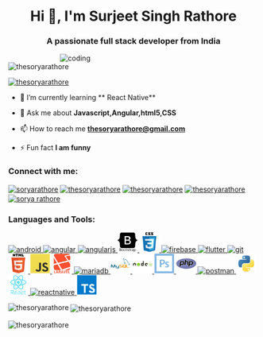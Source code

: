 <h1 align="center">Hi 👋, I'm Surjeet Singh Rathore</h1>
<h3 align="center">A passionate full stack developer from India</h3>
<img align = "right" alt = "coding" width ="400" src = "https://cdn.dribbble.com/users/1162077/screenshots/3848914/programmer.gif">

<p align="left"> <img src="https://komarev.com/ghpvc/?username=thesoryarathore&label=Profile%20views&color=0e75b6&style=flat" alt="thesoryarathore" /> </p>

<p align="left"> <a href="https://twitter.com/thesoryarathore" target="blank"><img src="https://img.shields.io/twitter/follow/thesoryarathore?logo=twitter&style=for-the-badge" alt="thesoryarathore" /></a> </p>

- 🌱 I’m currently learning ** React Native**

- 💬 Ask me about **Javascript,Angular,html5,CSS**

- 📫 How to reach me **thesoryarathore@gmail.com**

- ⚡ Fun fact **I am funny**

<h3 align="left">Connect with me:</h3>
<p align="left">
<a href="https://codepen.io/soryarathore" target="blank"><img align="center" src="https://sorya70.github.io/Social/codepen.svg" alt="soryarathore" height="30" width="40" /></a>
<a href="https://twitter.com/thesoryarathore" target="blank"><img align="center" src="https://sorya70.github.io/Social/twitter.svg" alt="thesoryarathore" height="30" width="40" /></a>
<!-- <a href="https://www.linkedin.com/in/surjeet singh" target="blank"><img align="center" src="https://sorya70.github.io/Social/linked-in.svg" alt="sorya rathore" height="30" width="40" /></a> -->
<a href="https://fb.com/thesoryarathore" target="blank"><img align="center" src="https://sorya70.github.io/Social/facebook.svg" alt="thesoryarathore" height="30" width="40" /></a>
<a href="https://instagram.com/thesoryarathore" target="blank"><img align="center" src="https://sorya70.github.io/Social/instagram.svg" alt="thesoryarathore" height="30" width="40" /></a>
<a href="https://www.youtube.com/c/sorya rathore" target="blank"><img align="center" src="https://sorya70.github.io/Social/youtube.svg" alt="sorya rathore" height="30" width="40" /></a>
</p>

<h3 align="left">Languages and Tools:</h3>
<p align="left"> <a href="https://developer.android.com" target="_blank" rel="noreferrer"> <img src="https://sorya70.github.io/Social/android-wordmark.svg" alt="android" width="40" height="40"/> </a> <a href="https://angular.io" target="_blank" rel="noreferrer"> <img src="https://sorya70.github.io/Social/angular_logo_icon_169595.svg" alt="angular" width="40" height="40"/> </a> <a href="https://angular.io" target="_blank" rel="noreferrer"> <img src"https://sorya70.github.io/Social/angularjs_original_wordmark_logo_icon_146650.svg" alt="angularjs" width="40" height="40"/> </a> <a href="https://getbootstrap.com" target="_blank" rel="noreferrer"> <img src="https://raw.githubusercontent.com/devicons/devicon/master/icons/bootstrap/bootstrap-plain-wordmark.svg" alt="bootstrap" width="40" height="40"/> </a> <a href="https://www.w3schools.com/css/" target="_blank" rel="noreferrer"> <img src="https://raw.githubusercontent.com/devicons/devicon/master/icons/css3/css3-original-wordmark.svg" alt="css3" width="40" height="40"/> </a> <a href="https://firebase.google.com/" target="_blank" rel="noreferrer"> <img src="https://www.vectorlogo.zone/logos/firebase/firebase-icon.svg" alt="firebase" width="40" height="40"/> </a> <a href="https://flutter.dev" target="_blank" rel="noreferrer"> <img src="https://www.vectorlogo.zone/logos/flutterio/flutterio-icon.svg" alt="flutter" width="40" height="40"/> </a> <a href="https://git-scm.com/" target="_blank" rel="noreferrer"> <img src="https://www.vectorlogo.zone/logos/git-scm/git-scm-icon.svg" alt="git" width="40" height="40"/> </a> <a href="https://www.w3.org/html/" target="_blank" rel="noreferrer"> <img src="https://raw.githubusercontent.com/devicons/devicon/master/icons/html5/html5-original-wordmark.svg" alt="html5" width="40" height="40"/> </a> <a href="https://developer.mozilla.org/en-US/docs/Web/JavaScript" target="_blank" rel="noreferrer"> <img src="https://raw.githubusercontent.com/devicons/devicon/master/icons/javascript/javascript-original.svg" alt="javascript" width="40" height="40"/> </a> <a href="https://laravel.com/" target="_blank" rel="noreferrer"> <img src="https://raw.githubusercontent.com/devicons/devicon/master/icons/laravel/laravel-plain-wordmark.svg" alt="laravel" width="40" height="40"/> </a> <a href="https://mariadb.org/" target="_blank" rel="noreferrer"> <img src="https://www.vectorlogo.zone/logos/mariadb/mariadb-icon.svg" alt="mariadb" width="40" height="40"/> </a> <a href="https://www.mysql.com/" target="_blank" rel="noreferrer"> <img src="https://raw.githubusercontent.com/devicons/devicon/master/icons/mysql/mysql-original-wordmark.svg" alt="mysql" width="40" height="40"/> </a> <a href="https://nodejs.org" target="_blank" rel="noreferrer"> <img src="https://raw.githubusercontent.com/devicons/devicon/master/icons/nodejs/nodejs-original-wordmark.svg" alt="nodejs" width="40" height="40"/> </a> <a href="https://www.photoshop.com/en" target="_blank" rel="noreferrer"> <img src="https://raw.githubusercontent.com/devicons/devicon/master/icons/photoshop/photoshop-line.svg" alt="photoshop" width="40" height="40"/> </a> <a href="https://www.php.net" target="_blank" rel="noreferrer"> <img src="https://raw.githubusercontent.com/devicons/devicon/master/icons/php/php-original.svg" alt="php" width="40" height="40"/> </a> <a href="https://postman.com" target="_blank" rel="noreferrer"> <img src="https://www.vectorlogo.zone/logos/getpostman/getpostman-icon.svg" alt="postman" width="40" height="40"/> </a> <a href="https://www.python.org" target="_blank" rel="noreferrer"> <img src="https://raw.githubusercontent.com/devicons/devicon/master/icons/python/python-original.svg" alt="python" width="40" height="40"/> </a> <a href="https://reactjs.org/" target="_blank" rel="noreferrer"> <img src="https://raw.githubusercontent.com/devicons/devicon/master/icons/react/react-original-wordmark.svg" alt="react" width="40" height="40"/> </a> <a href="https://reactnative.dev/" target="_blank" rel="noreferrer"> <img src="https://reactnative.dev/img/header_logo.svg" alt="reactnative" width="40" height="40"/> </a> <a href="https://www.typescriptlang.org/" target="_blank" rel="noreferrer"> <img src="https://raw.githubusercontent.com/devicons/devicon/master/icons/typescript/typescript-original.svg" alt="typescript" width="40" height="40"/> </a> </p> 

<p><img align="left" src="https://github-readme-stats.vercel.app/api/top-langs?username=thesoryarathore&show_icons=true&locale=en&layout=compact" alt="thesoryarathore" /></p>

<p>&nbsp;<img align="center" src="https://github-readme-stats.vercel.app/api?username=thesoryarathore&show_icons=true&locale=en" alt="thesoryarathore" /></p>

<p><img align="center" src="https://github-readme-streak-stats.herokuapp.com/?user=thesoryarathore&" alt="thesoryarathore" /></p>
